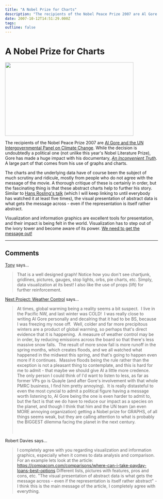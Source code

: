 ```yaml
---
title: "A Nobel Prize for Charts"
description: "The recipients of the Nobel Peace Prize 2007 are Al Gore and the UN Intergovernmental Panel on Climate Change. While the decision is undoubtedly a political one (not unlike this year's Nobel Literature Prize), Gore has made a huge impact with his documentary, An Inconvenient Truth. A large part of that comes from his use of graphs and charts."
date: 2007-10-12T14:51:29.000Z
tags: 
outline: false
---
```


# A Nobel Prize for Charts

<a href="/blog/nobel-prize-for-charts.html"><img src="/media/attachments/an-inconvenient-truth.jpg" border="0" width="423" height="243" /></a>

The recipients of the Nobel Peace Prize 2007 are <a href="http://www.nytimes.com/2007/10/13/world/13nobel.html">Al Gore and the UN Intergovernmental Panel on Climate Change</a>. While the decision is undoubtedly a political one (not unlike this year's Nobel Literature Prize), Gore has made a huge impact with his documentary, <em><a href="http://www.climatecrisis.net/">An Inconvenient Truth</a></em>. A large part of that comes from his use of graphs and charts.

The charts and the underlying data have of course been the subject of much scrutiny and ridicule, mostly from people who do not agree with the message of the movie. A thorough critique of these is certainly in order, but the fascinating thing is that these abstract charts help to further his story. Similar to <a href="http://video.google.com/videoplay?docid=2670820702819322251">Hans Rosling's talk</a> (which I will keep linking to until everybody has watched it at least five times), the visual presentation of abstract data is what gets the message across - even if the representation is itself rather abstract.

Visualization and information graphics are excellent tools for presentation, and their impact is being felt in the world. Visualization has to step out of the ivory tower and become aware of its power. <a href="/blog/we-need-a-world-visualization-day.html">We need to get the message out!</a>


---
## Comments

<a href="http://supportanalytics.com/blog" rel="nofollow noopener" target="_blank">Tony</a> says…
>	That is a well designed graph!  Notice how you don't see chartjunk, gridlines, pictures, gauges, stop lights, orbs, pie charts, etc.  Simply, data visualization at its best!  I also like the use of props (lift) for further reinforcement. 

<a href="http://personalmoneystore.com/moneyblog/2009/05/09/project-weather-control/" rel="nofollow noopener" target="_blank">Next Project: Weather Control</a> says…
>	<p>At times, global warming being a reality seems a bit suspect.&nbsp; I live in the Pacific NW, and last winter was COLD!&nbsp; I was really close to writing Al Gore personally and decalring that it had to be BS, because I was freezing my nose off.&nbsp; Well, colder and far more precipitous winters are a product of global warming, so perhaps that's direct evidence that it is happening.&nbsp; A measure of weather control may be in order, by reducing emissions across the board so that there's less massive snow falls.&nbsp; The result of more snow fall is more runoff in the spring months, which creates floods, and we all watched what happened in the midwest this spring, and that's going to happen even more if it continues.&nbsp; Massive floods being the rule rather than the exception is not a pleasant thing to contemplate, and this is hard for me to admit - that maybe we should give Al a little more credence.&nbsp; The only person I could think of I'd want to listen to less, as far as former VPs go is Quayle (and after Gore's involvement with that whole PMRC business, I find him pretty annoying).&nbsp; It is really distasteful to even the most cyncial to admit a political figure having a message worth listening to, Al Gore being the one is even harder to admit to, but the fact is that we do have to reduce our impact as a species on the planet, and though I think that him and the UN team (an even MORE annoying organization) getting a Nobel prize for GRAPHS, of all things seems weak, but they are calling attention to what is probably the BIGGEST dilemma facing the planet in the next century.</p>
>	<p>&nbsp;</p>

Robert Davies says…
>	I completely agree with you regarding visualization and information graphics, especially when it comes to data analysis and comparison.
>	For an example lets look at the article:
>	https://compacom.com/comparisons/where-can-i-take-payday-loans-best-options
>	Different lists, pictures with features, pros and cons, etc. 
>	"The visual presentation of abstract data is what gets the message across – even if the representation is itself rather abstract" - I think this is the main message of the article, I completely agree with everything.


